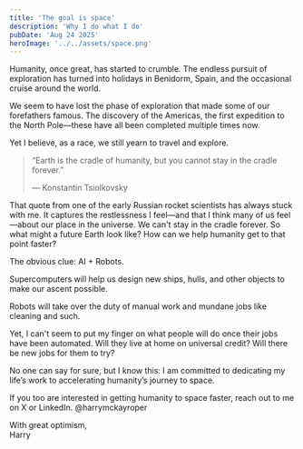 ```yaml
---
title: 'The goal is space'
description: 'Why I do what I do'
pubDate: 'Aug 24 2025'
heroImage: '../../assets/space.png'
---
```



Humanity, once great, has started to crumble. The endless pursuit of exploration has turned into holidays in Benidorm, Spain, and the occasional cruise around the world.

We seem to have lost the phase of exploration that made some of our forefathers famous. The discovery of the Americas, the first expedition to the North Pole—these have all been completed multiple times now.

Yet I believe, as a race, we still yearn to travel and explore.

> “Earth is the cradle of humanity, but you cannot stay in the cradle forever.”
>
> — Konstantin Tsiolkovsky

That quote from one of the early Russian rocket scientists has always stuck with me. It captures the restlessness I feel—and that I think many of us feel—about our place in the universe. We can't stay in the cradle forever. So what might a future Earth look like? How can we help humanity get to that point faster?

The obvious clue: AI + Robots.

Supercomputers will help us design new ships, hulls, and other objects to make our ascent possible.

Robots will take over the duty of manual work and mundane jobs like cleaning and such.

Yet, I can't seem to put my finger on what people will do once their jobs have been automated. Will they live at home on universal credit? Will there be new jobs for them to try?

No one can say for sure, but I know this: I am committed to dedicating my life’s work to accelerating humanity’s journey to space.

If you too are interested in getting humanity to space faster, reach out to me on X or LinkedIn. @harrymckayroper

With great optimism, <br>
Harry